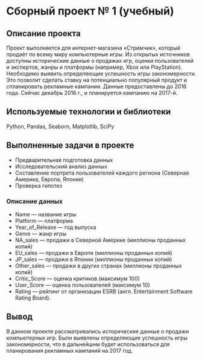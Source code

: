 # Сборный проект № 1 (учебный)

## Описание проекта
Проект выполняется для интернет-магазина «Стримчик», который продаёт по всему миру компьютерные игры. Из открытых источников доступны исторические данные о продажах игр, оценки пользователей и экспертов, жанры и платформы (например, Xbox или PlayStation). Необходимо выявить определяющие успешность игры закономерности. Это позволит сделать ставку на потенциально популярный продукт и спланировать рекламные кампании.
Данные предоставлены до 2016 года. Сейчас декабрь 2016 г., и планируется кампанию на 2017-й. 

## Используемые технологии и библиотеки
Python, Pandas, Seaborn, Matplotlib, SciPy

## Выполненные задачи в проекте
- Предварительная подготовка данных
- Исследовательский анализ данных
- Составление портрета пользователей каждого региона (Северная Америка, Европа, Япония)
- Проверка гипотез

### Описание данных
- Name — название игры
- Platform — платформа
- Year_of_Release — год выпуска
- Genre — жанр игры
- NA_sales — продажи в Северной Америке (миллионы проданных копий)
- EU_sales — продажи в Европе (миллионы проданных копий)
- JP_sales — продажи в Японии (миллионы проданных копий)
- Other_sales — продажи в других странах (миллионы проданных копий)
- Critic_Score — оценка критиков (максимум 100)
- User_Score — оценка пользователей (максимум 10)
- Rating — рейтинг от организации ESRB (англ. Entertainment Software Rating Board).

## Вывод
В данном проекте рассматривались исторические данные о продажи компьютерных игр. Были выявлены определяющие успешность игры закономерности, что в дальнейшнм будет использоваться для планирования рекламных кампаний на 2017 год.
